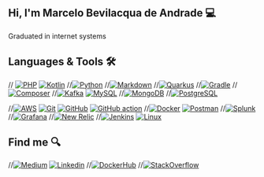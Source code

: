 ## Hi, I'm Marcelo Bevilacqua de Andrade 💻

Graduated in internet systems


## Languages & Tools 🛠️

// [![PHP](https://img.shields.io/badge/-05122A?logo=php&logoColor=white)](https://www.php.net)
[![Kotlin](https://img.shields.io/badge/-05122A?kotlin-0095D5?&logo=kotlin&logoColor=white)](https://kotlinlang.org)
//[![Python](https://img.shields.io/badge/-05122A?logo=python&logoColor=white)](https://www.python.org)
//[![Markdown](https://img.shields.io/badge/-05122A?logo=markdown&logoColor=white)](https://www.markdownguide.org)
//[![Quarkus](https://img.shields.io/badge/-05122A?logo=quarkus&logoColor=white)](https://quarkus.io)
//[![Gradle](https://img.shields.io/badge/-05122A?logo=gradle&logoColor=white)](https://docs.gradle.org)
//[![Composer](https://img.shields.io/badge/-05122A?logo=composer&logoColor=white)](https://getcomposer.org)
//[![Kafka](https://img.shields.io/badge/-05122A?logo=apache-kafka&logoColor=white)](https://kafka.apache.org)
[![MySQL](https://img.shields.io/badge/-05122A?logo=mysql&logoColor=white)](https://www.mysql.com)
//[![MongoDB](https://img.shields.io/badge/-05122A?logo=mongodb&logoColor=white)](https://www.mongodb.com)
//[![PostgreSQL](https://img.shields.io/badge/-05122A?logo=postgresql&logoColor=white)](https://www.postgresql.org)

//[![AWS](https://img.shields.io/badge/-05122A?logo=amazonaws&logoColor=white)](https://aws.amazon.com)
[![Git](https://img.shields.io/badge/-05122A?logo=git&logoColor=white)](https://git-scm.com)
[![GitHub](https://img.shields.io/badge/-05122A?logo=github&logoColor=white)](https://github.com)
[![GitHub action](https://img.shields.io/badge/-05122A?logo=githubactions&logoColor=white)](https://docs.github.com/en/actions)
//[![Docker](https://img.shields.io/badge/-05122A?logo=docker&logoColor=white)](https://www.docker.com)
[![Postman](https://img.shields.io/badge/-05122A?logo=postman&logoColor=white)](https://www.postman.com)
//[![Splunk](https://img.shields.io/badge/-05122A?logo=splunk)](https://www.splunk.com)
//[![Grafana](https://img.shields.io/badge/-05122A?logo=grafana&logoColor=white)](https://grafana.com)
//[![New Relic](https://img.shields.io/badge/-05122A?logo=newrelic&logoColor=white)](https://newrelic.com)
//[![Jenkins](https://img.shields.io/badge/-05122A?logo=jenkins&logoColor=white)](https://www.jenkins.io)
[![Linux](https://img.shields.io/badge/-05122A?logo=linux&logoColor=white)](https://www.linux.org)

## Find me 🔍

//[![Medium](https://img.shields.io/badge/-05122A?logo=medium&logoColor=white)](https://medium.com/@gustavo.freze)
[![Linkedin](https://img.shields.io/badge/-05122A?logo=linkedin&logoColor=white)](https://www.linkedin.com/in/marcelo-bevilacqua-de-andrade-443097235/)
//[![DockerHub](https://img.shields.io/badge/-05122A?logo=docker&logoColor=white)](https://hub.docker.com/u/gustavofreze)
//[![StackOverflow](https://img.shields.io/badge/-05122A?logo=stackoverflow&logoColor=white)](https://pt.stackoverflow.com/users/280129/gustavo-freze)
